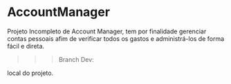 # AccountManager
Projeto Incompleto
de  Account Manager, tem por finalidade gerenciar contas pessoais afim de verificar todos os gastos e administrá-los de forma fácil e direta.

>>>Branch Dev:

local do projeto.
